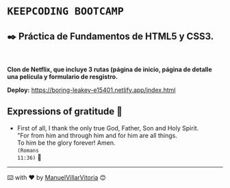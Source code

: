 # `KEEPCODING BOOTCAMP`


## ✒️ Práctica de Fundamentos de HTML5 y CSS3.

<br />

**Clon de Netflix, que incluye 3 rutas (página de inicio, página de detalle una película y formulario de resgistro.**<br />
   
**Deploy:** https://boring-leakey-e15401.netlify.app/index.html <br />


## Expressions of gratitude 🎁

* First of all, I thank the only true God, Father, Son and Holy Spirit. <br />
"For from him and through him and for him are all things. <br />
To him be the glory forever! Amen. <br />
<code>(Romans 11:36)</code> 📢

---
⌨️ with ❤️ by [ManuelVillarVitoria](https://github.com/ManuelVillarVitoria) 😊

